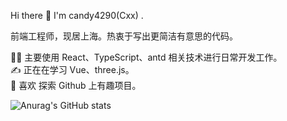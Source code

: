 Hi there 👋
I'm candy4290(Cxx) .

前端工程师，现居上海。热衷于写出更简洁有意思的代码。

👨‍💻 主要使用 React、TypeScript、antd 相关技术进行日常开发工作。  
✍️ 正在在学习 Vue、three.js。  
🤩 喜欢 探索 Github 上有趣项目。

![Anurag's GitHub stats](https://github-readme-stats.vercel.app/api?username=candy4290&show_icons=true&theme=vue)

<!---
candy4290/candy4290 is a ✨ special ✨ repository because its `README.md` (this file) appears on your GitHub profile.
You can click the Preview link to take a look at your changes.
--->
